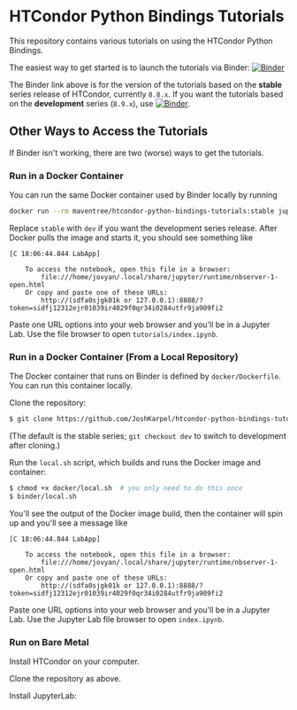 # HTCondor Python Bindings Tutorials

This repository contains various tutorials on using the HTCondor Python Bindings.

The easiest way to get started is to launch the tutorials via Binder: 
[![Binder](https://mybinder.org/badge_logo.svg)](https://mybinder.org/v2/gh/JoshKarpel/htcondor-python-bindings-tutorials/stable?urlpath=lab/tree/index.ipynb)

The Binder link above is for the version of the tutorials based on the **stable** series release of HTCondor, currently `8.8.x`.
If you want the tutorials based on the **development** series (`8.9.x`), use [![Binder](https://mybinder.org/badge_logo.svg)](https://mybinder.org/v2/gh/JoshKarpel/htcondor-python-bindings-tutorials/dev?urlpath=lab/tree/index.ipynb).

## Other Ways to Access the Tutorials

If Binder isn't working, there are two (worse) ways to get the tutorials.

### Run in a Docker Container

You can run the same Docker container used by Binder locally by running
```bash
docker run --rm maventree/htcondor-python-bindings-tutorials:stable jupyter lab
```
Replace `stable` with `dev` if you want the development series release.
After Docker pulls the image and starts it, you should see something like
```
[C 18:06:44.844 LabApp]

    To access the notebook, open this file in a browser:
        file:///home/jovyan/.local/share/jupyter/runtime/nbserver-1-open.html
    Or copy and paste one of these URLs:
        http://(sdfa0sjgk01k or 127.0.0.1):8888/?token=sidfj12312ejr01039ir4029f0qr34i0284utfr9ja909fi2
```
Paste one URL options into your web browser and you'll be in a Jupyter Lab.
Use the file browser to open `tutorials/index.ipynb`.

### Run in a Docker Container (From a Local Repository)

The Docker container that runs on Binder is defined by `docker/Dockerfile`.
You can run this container locally.

Clone the repository:
```bash
$ git clone https://github.com/JoshKarpel/htcondor-python-bindings-tutorials
```
(The default is the stable series; `git checkout dev` to switch to development after cloning.)

Run the `local.sh` script, which builds and runs the Docker image and container:
```bash
$ chmod +x docker/local.sh  # you only need to do this once
$ binder/local.sh
```
You'll see the output of the Docker image build, then the container will spin up and you'll see a message like
```
[C 18:06:44.844 LabApp]

    To access the notebook, open this file in a browser:
        file:///home/jovyan/.local/share/jupyter/runtime/nbserver-1-open.html
    Or copy and paste one of these URLs:
        http://(sdfa0sjgk01k or 127.0.0.1):8888/?token=sidfj12312ejr01039ir4029f0qr34i0284utfr9ja909fi2
```
Paste one URL options into your web browser and you'll be in a Jupyter Lab.
Use the Jupyter Lab file browser to open `index.ipynb`.


### Run on Bare Metal

Install HTCondor on your computer.

Clone the repository as above.

Install JupyterLab:
